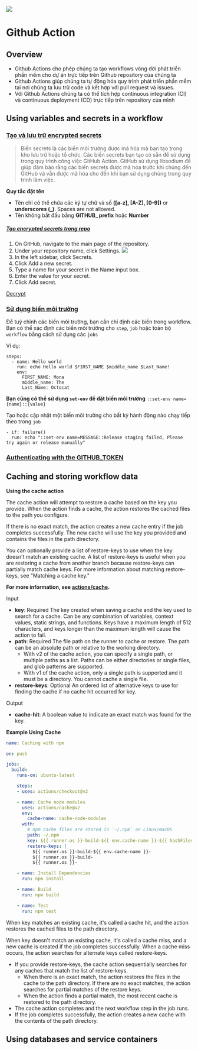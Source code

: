![](https://res.cloudinary.com/practicaldev/image/fetch/s--WXHQFqpz--/c_imagga_scale,f_auto,fl_progressive,h_900,q_auto,w_1600/https://thepracticaldev.s3.amazonaws.com/i/vmeforsb7sbldnxw0v58.png)
# Github Action
## Overview
- Github Actions cho phép chúng ta tạo workflows vòng đời phát triển phần mềm cho dự án trực tiếp trên Github repository của chúng ta
- Github Actions giúp chúng ta tự động hóa quy trình phát triển phần mềm tại nơi chúng ta lưu trữ code và kết hợp với pull request và issues. 
- Với Github Actions chúng ta có thể tích hợp continuous integration (CI) và continuous deployment (CD) trực tiếp trên repository của mình

## Using variables and secrets in a workflow
### [Tạo và lưu trữ encrypted secrets](https://help.github.com/en/actions/configuring-and-managing-workflows/creating-and-storing-encrypted-secrets)

> Biến secrets là các biến môi trường được mã hóa mà bạn tạo trong kho lưu trữ hoặc tổ chức. Các biến secrets bạn tạo có sẵn để sử dụng trong quy trình công việc GitHub Action. GitHub sử dụng libsodium để giúp đảm bảo rằng các biến  secrets được mã hóa trước khi chúng đến GitHub và vẫn được mã hóa cho đến khi bạn sử dụng chúng trong quy trình làm việc.

**Quy tắc đặt tên**

- Tên chỉ có thể chứa các ký tự chữ và số **([a-z], [A-Z], [0-9])** or **underscores (_)**. Spaces are not allowed.
- Tên không bắt đầu bằng **GITHUB_ prefix** hoặc **Number**

##### [Tạo encrypted secrets trong repo](https://help.github.com/en/actions/configuring-and-managing-workflows/creating-and-storing-encrypted-secrets)

1. On GitHub, navigate to the main page of the repository.
2. Under your repository name, click Settings.
![](https://help.github.com/assets/images/help/repository/repo-actions-settings.png)
3. In the left sidebar, click Secrets.
4. Click Add a new secret.
5. Type a name for your secret in the Name input box.
6. Enter the value for your secret.
7. Click Add secret.

[Decrypt](https://help.github.com/en/actions/configuring-and-managing-workflows/creating-and-storing-encrypted-secrets#limits-for-secrets)

### [Sử dụng biến môi trường](https://help.github.com/en/actions/configuring-and-managing-workflows/using-environment-variables)
Để tuỳ chỉnh các biến môi trường, bạn cần chỉ định các biến trong workflow. Bạn có thể xác định các biến môi trường cho `step`, `job` hoặc toàn bộ `workflow` bằng cách sử dụng các `jobs`

Ví dụ:

```
steps:
  - name: Hello world
    run: echo Hello world $FIRST_NAME $middle_name $Last_Name!
    env:
      FIRST_NAME: Mona
      middle_name: The
      Last_Name: Octocat
```

**Bạn cũng có thể sử dụng `set-env` để đặt biến môi trường**
`::set-env name={name}::{value}`

Tạo hoặc cập nhật một biến môi trường cho bất kỳ hành động nào chạy tiếp theo trong `job`

```
- if: failure()
  run: echo "::set-env name=MESSAGE::Release staging failed, Please try again or release manually"
```

### [Authenticating with the GITHUB_TOKEN](https://help.github.com/en/actions/configuring-and-managing-workflows/authenticating-with-the-github_token)

## Caching and storing workflow data
**Using the cache action**

The cache action will attempt to restore a cache based on the key you provide. When the action finds a cache, the action restores the cached files to the path you configure.

If there is no exact match, the action creates a new cache entry if the job completes successfully. The new cache will use the key you provided and contains the files in the path directory.

You can optionally provide a list of restore-keys to use when the key doesn't match an existing cache. A list of restore-keys is useful when you are restoring a cache from another branch because restore-keys can partially match cache keys. For more information about matching restore-keys, see "Matching a cache key."

**For more information, see [actions/cache](https://github.com/actions/cache).**

Input 

- **key**: Required The key created when saving a cache and the key used to search for a cache. Can be any combination of variables, context values, static strings, and functions. Keys have a maximum length of 512 characters, and keys longer than the maximum length will cause the action to fail.
- **path**: Required The file path on the runner to cache or restore. The path can be an absolute path or relative to the working directory.
   - With v2 of the cache action, you can specify a single path, or multiple paths as a list. Paths can be either directories or single files, and glob patterns are supported.
   - With v1 of the cache action, only a single path is supported and it must be a directory. You cannot cache a single file.
- **restore-keys**: Optional An ordered list of alternative keys to use for finding the cache if no cache hit occurred for key.

Output

- **cache-hit**: A boolean value to indicate an exact match was found for the key.

**Example Using Cache**

```yml
name: Caching with npm

on: push

jobs:
  build:
    runs-on: ubuntu-latest

    steps:
    - uses: actions/checkout@v2

    - name: Cache node modules
      uses: actions/cache@v2
      env:
        cache-name: cache-node-modules
      with:
        # npm cache files are stored in `~/.npm` on Linux/macOS
        path: ~/.npm
        key: ${{ runner.os }}-build-${{ env.cache-name }}-${{ hashFiles('**/package-lock.json') }}
        restore-keys: |
          ${{ runner.os }}-build-${{ env.cache-name }}-
          ${{ runner.os }}-build-
          ${{ runner.os }}-

    - name: Install Dependencies
      run: npm install

    - name: Build
      run: npm build

    - name: Test
      run: npm test
```

When key matches an existing cache, it's called a cache hit, and the action restores the cached files to the path directory.

When key doesn't match an existing cache, it's called a cache miss, and a new cache is created if the job completes successfully. When a cache miss occurs, the action searches for alternate keys called restore-keys.

- If you provide restore-keys, the cache action sequentially searches for any caches that match the list of restore-keys.
   - When there is an exact match, the action restores the files in the cache to the path directory.
If there are no exact matches, the action searches for partial matches of the restore keys. 
   - When the action finds a partial match, the most recent cache is restored to the path directory.
- The cache action completes and the next workflow step in the job runs.
- If the job completes successfully, the action creates a new cache with the contents of the path directory.

## Using databases and service containers